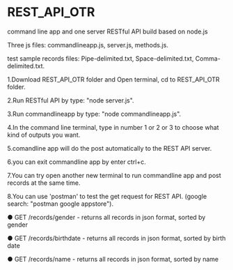 # REST_API_OTR

command line app and one server RESTful API build based on node.js

Three js files: commandlineapp.js, server.js, methods.js.

test sample records files:  Pipe-delimited.txt, Space-delimited.txt, Comma-delimited.txt.

1.Download REST_API_OTR folder and Open terminal, cd to REST_API_OTR folder.

2.Run RESTful API by type: "node server.js".

3.Run commandlineapp by type: "node commandlineapp.js".

4.In the command line terminal, type in number 1 or 2 or 3 to choose what kind of outputs you want.

5.comandline app will do the post automatically to the REST API server.

6.you can exit commandline app by enter ctrl+c.

7.You can try open another new terminal to run commandline app and post records at the same time.

8.You can use 'postman' to test the get request for REST API. (google search: "postman google appstore"). 

● GET /records/gender - returns all records in json format, sorted by gender

● GET /records/birthdate - returns all records in json format, sorted by birth date

● GET /records/name - returns all records in json format, sorted by name
